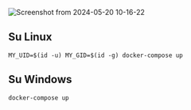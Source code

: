 ![Screenshot from 2024-05-20 10-16-22](https://github.com/ViligiardiSamuele/TPSIT-Compito-6-5-2024/assets/129154152/c1f4efa0-3379-44b0-b2df-4582aaaf2462)

## Su Linux
`MY_UID=$(id -u) MY_GID=$(id -g) docker-compose up`

## Su Windows
`docker-compose up`
